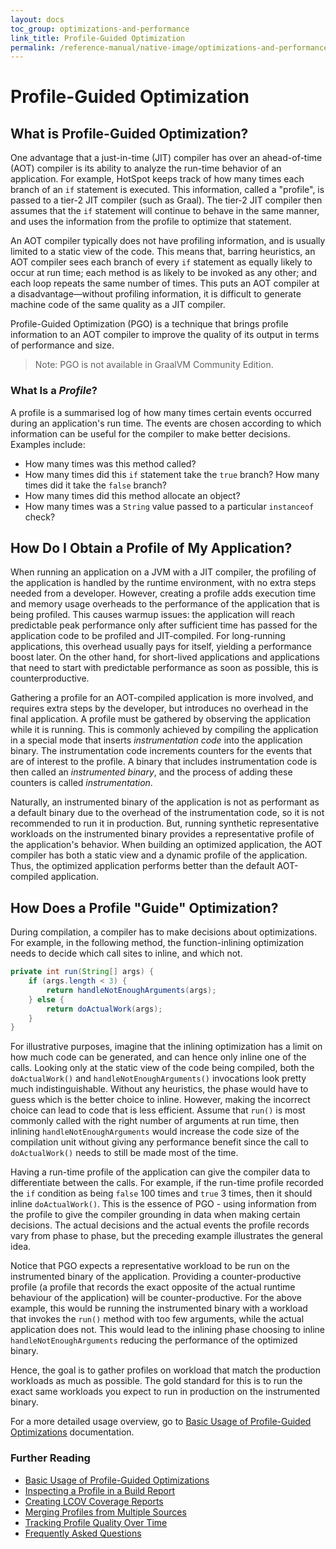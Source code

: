 ```yaml
---
layout: docs
toc_group: optimizations-and-performance
link_title: Profile-Guided Optimization
permalink: /reference-manual/native-image/optimizations-and-performance/PGO/
---
```


# Profile-Guided Optimization

## What is Profile-Guided Optimization?

One advantage that a just-in-time (JIT) compiler has over an ahead-of-time (AOT) compiler is its ability to analyze the run-time behavior of an application.
For example, HotSpot keeps track of how many times each branch of an `if` statement is executed.
This information, called a "profile", is passed to a tier-2 JIT compiler (such as Graal).
The tier-2 JIT compiler then assumes that the `if` statement will continue to behave in the same manner, and uses the information from the profile to optimize that statement.

An AOT compiler typically does not have profiling information, and is usually limited to a static view of the code.
This means that, barring heuristics, an AOT compiler sees each branch of every `if` statement as equally likely to occur at run time; each method is as likely to be invoked as any other; and each loop repeats the same number of times.
This puts an AOT compiler at a disadvantage&mdash;without profiling information, it is difficult to generate machine code of the same quality as a JIT compiler.

Profile-Guided Optimization (PGO) is a technique that brings profile information to an AOT compiler to improve the quality of its output in terms of performance and size.

> Note: PGO is not available in GraalVM Community Edition.

### What Is a _Profile_?

A profile is a summarised log of how many times certain events occurred during an application's run time.
The events are chosen according to which information can be useful for the compiler to make better decisions.
Examples include:
- How many times was this method called?
- How many times did this `if` statement take the `true` branch? How many times did it take the `false` branch?
- How many times did this method allocate an object?
- How many times was a `String` value passed to a particular `instanceof` check?

## How Do I Obtain a Profile of My Application?

When running an application on a JVM with a JIT compiler, the profiling of the application is handled by the runtime environment, with no extra steps needed from a developer.
However, creating a profile adds execution time and memory usage overheads to the performance of the application that is being profiled.
This causes warmup issues: the application will reach predictable peak performance only after sufficient time has passed for the application code to be profiled and JIT-compiled.
For long-running applications, this overhead usually pays for itself, yielding a performance boost later.
On the other hand, for short-lived applications and applications that need to start with predictable performance as soon as possible, this is counterproductive.

Gathering a profile for an AOT-compiled application is more involved, and requires extra steps by the developer, but introduces no overhead in the final application.
A profile must be gathered by observing the application while it is running.
This is commonly achieved by compiling the application in a special mode that inserts *instrumentation code* into the application binary.
The instrumentation code increments counters for the events that are of interest to the profile.
A binary that includes instrumentation code is then called an *instrumented binary*, and the process of adding these counters is called *instrumentation*.

Naturally, an instrumented binary of the application is not as performant as a default binary due to the overhead of the instrumentation code, so it is not recommended to run it in production.
But, running synthetic representative workloads on the instrumented binary provides a representative profile of the application's behavior.
When building an optimized application, the AOT compiler has both a static view and a dynamic profile of the application.
Thus, the optimized application performs better than the default AOT-compiled application.

## How Does a Profile "Guide" Optimization?

During compilation, a compiler has to make decisions about optimizations.
For example, in the following method, the function-inlining optimization needs to decide which call sites to inline, and which not.

```java
private int run(String[] args) {
    if (args.length < 3) {
        return handleNotEnoughArguments(args);
    } else {
        return doActualWork(args);
    }
}
```

For illustrative purposes, imagine that the inlining optimization has a limit on how much code can be generated, and can hence only inline one of the calls.
Looking only at the static view of the code being compiled, both the `doActualWork()` and `handleNotEnoughArguments()` invocations look pretty much indistinguishable.
Without any heuristics, the phase would have to guess which is the better choice to inline.
However, making the incorrect choice can lead to code that is less efficient.
Assume that `run()` is most commonly called with the right number of arguments at run time, then inlining `handleNotEnoughArguments` would increase the code size of the compilation unit without giving any performance benefit since the call to `doActualWork()`
needs to still be made most of the time.

Having a run-time profile of the application can give the compiler data to differentiate between the calls.
For example, if the run-time profile recorded the `if` condition as being `false` 100 times and `true` 3 times, then it should inline `doActualWork()`. 
This is the essence of PGO - using information from the profile to give the compiler grounding in data when making certain decisions.
The actual decisions and the actual events the profile records vary from phase to phase, but the preceding example illustrates the general idea.

Notice that PGO expects a representative workload to be run on the instrumented binary of the application.
Providing a counter-productive profile (a profile that records the exact opposite of the actual runtime behaviour of the application) will be counter-productive.
For the above example, this would be running the instrumented binary with a workload that invokes the `run()` method with too few arguments, while the actual application does not.
This would lead to the inlining phase choosing to inline `handleNotEnoughArguments` reducing the performance of the optimized binary.

Hence, the goal is to gather profiles on workload that match the production workloads as much as possible.
The gold standard for this is to run the exact same workloads you expect to run in production on the instrumented binary.

For a more detailed usage overview, go to [Basic Usage of Profile-Guided Optimizations](PGO-Basic-Usage.md) documentation.

### Further Reading

* [Basic Usage of Profile-Guided Optimizations](PGO-Basic-Usage.md)
* [Inspecting a Profile in a Build Report](PGO-Build-Report.md)
* [Creating LCOV Coverage Reports](PGO-LCOV.md)
* [Merging Profiles from Multiple Sources](PGO-Merging-Profiles.md)
* [Tracking Profile Quality Over Time](PGO-Profile-Quality.md)
* [Frequently Asked Questions](PGO-FAQ.md)
